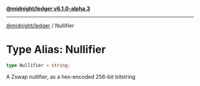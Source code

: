 [**@midnight/ledger v6.1.0-alpha.3**](../README.md)

***

[@midnight/ledger](../globals.md) / Nullifier

# Type Alias: Nullifier

```ts
type Nullifier = string;
```

A Zswap nullifier, as a hex-encoded 256-bit bitstring
